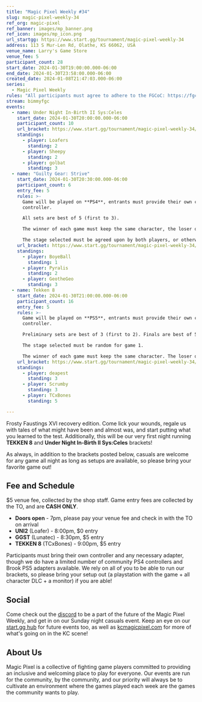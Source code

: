 ```yaml
---
title: "Magic Pixel Weekly #34"
slug: magic-pixel-weekly-34
ref_org: magic-pixel
ref_banner: images/mp_banner.png
ref_icon: images/mp_icon.png
url_startgg: https://www.start.gg/tournament/magic-pixel-weekly-34
address: 113 S Mur-Len Rd, Olathe, KS 66062, USA
venue_name: Larry's Game Store
venue_fee: 5
participant_count: 28
start_date: 2024-01-30T19:00:00.000-06:00
end_date: 2024-01-30T23:58:00.000-06:00
created_date: 2024-01-08T21:47:03.000-06:00
series:
  - Magic Pixel Weekly
rules: "All participants must agree to adhere to the FGCoC: https://fgcoc.com/"
stream: bimmyfgc
events:
  - name: Under Night In-Birth II Sys:Celes
    start_date: 2024-01-30T20:00:00.000-06:00
    participant_count: 10
    url_bracket: https://www.start.gg/tournament/magic-pixel-weekly-34/events/under-night-in-birth-ii-sys-celes/brackets/1550985/2329346
    standings:
      - player: Loafers
        standing: 2
      - player: Sheepy
        standing: 2
      - player: golbat
        standing: 3
  - name: "Guilty Gear: Strive"
    start_date: 2024-01-30T20:30:00.000-06:00
    participant_count: 6
    entry_fee: 5
    rules: >-
      Game will be played on **PS4**, entrants must provide their own compatible
      controller.  

      All sets are best of 5 (first to 3).  

      The winner of each game must keep the same character, the loser of that game may switch characters.  

      The stage selected must be agreed upon by both players, or otherwise selected at random.
    url_bracket: https://www.start.gg/tournament/magic-pixel-weekly-34/events/strive/brackets/1550966/2329324
    standings:
      - player: BoyeBall
        standing: 1
      - player: Pyralis
        standing: 2
      - player: GeotheGeo
        standing: 3
  - name: Tekken 8
    start_date: 2024-01-30T21:00:00.000-06:00
    participant_count: 16
    entry_fee: 5
    rules: >-
      Game will be played on **PS5**, entrants must provide their own compatible
      controller.  

      Preliminary sets are best of 3 (first to 2). Finals are best of 5 (first to 3).  

      The stage selected must be random for game 1.  

      The winner of each game must keep the same character. The loser of that game may select a stage (with the same character), or switch character (with a random stage).
    url_bracket: https://www.start.gg/tournament/magic-pixel-weekly-34/events/tekken-8/brackets/1550980/2329338
    standings:
      - player: deapest
        standing: 3
      - player: Scrumby
        standing: 3
      - player: TCxBones
        standing: 5

---
```


Frosty Faustings XVI recovery edition. Come lick your wounds, regale us with tales of what might have been and almost was, and start putting what you learned to the test. Additionally, this will be our very first night running **TEKKEN 8** and **Under Night In-Birth II Sys:Celes** brackets!

As always, in addition to the brackets posted below, casuals are welcome for any game all night as long as setups are available, so please bring your favorite game out! 

## Fee and Schedule
$5 venue fee, collected by the shop staff. Game entry fees are collected by the TO, and are **CASH ONLY**. 

- **Doors open** - 7pm, please pay your venue fee and check in with the TO on arrival
- **UNI2** (Loafer) - 8:00pm, $0 entry
- **GGST** (Lunatec) - 8:30pm, $5 entry
- **TEKKEN 8** (TCxBones) - 9:00pm, $5 entry

Participants must bring their own controller and any necessary adapter, though we do have a limited number of community PS4 controllers and Brook PS5 adapters available. We rely on all of you to be able to run our brackets, so please bring your setup out (a playstation with the game + all character DLC + a monitor) if you are able!  

## Social
Come check out the [discord](https://discord.gg/jkmn6CVrrQ) to be a part of the future of the Magic Pixel Weekly, and get in on our Sunday night casuals event. Keep an eye on our [start.gg hub](https://www.start.gg/hub/magic-pixel) for future events too, as well as [kcmagicpixel.com](https://kcmagicpixel.com) for more of what's going on in the KC scene!

## About Us

Magic Pixel is a collective of fighting game players committed to providing an inclusive and welcoming place to play for everyone. Our events are run for the community, by the community, and our priority will always be to cultivate an environment where the games played each week are the games the community wants to play.
  
